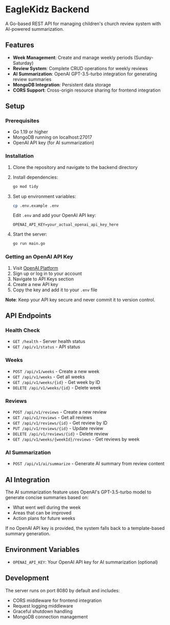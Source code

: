 # EagleKidz Backend

A Go-based REST API for managing children's church review system with AI-powered summarization.

## Features

- **Week Management**: Create and manage weekly periods (Sunday-Saturday)
- **Review System**: Complete CRUD operations for weekly reviews
- **AI Summarization**: OpenAI GPT-3.5-turbo integration for generating review summaries
- **MongoDB Integration**: Persistent data storage
- **CORS Support**: Cross-origin resource sharing for frontend integration

## Setup

### Prerequisites

- Go 1.19 or higher
- MongoDB running on localhost:27017
- OpenAI API key (for AI summarization)

### Installation

1. Clone the repository and navigate to the backend directory
2. Install dependencies:
   ```bash
   go mod tidy
   ```

3. Set up environment variables:
   ```bash
   cp .env.example .env
   ```
   Edit `.env` and add your OpenAI API key:
   ```
   OPENAI_API_KEY=your_actual_openai_api_key_here
   ```

4. Start the server:
   ```bash
   go run main.go
   ```

### Getting an OpenAI API Key

1. Visit [OpenAI Platform](https://platform.openai.com/api-keys)
2. Sign up or log in to your account
3. Navigate to API Keys section
4. Create a new API key
5. Copy the key and add it to your `.env` file

**Note**: Keep your API key secure and never commit it to version control.

## API Endpoints

### Health Check
- `GET /health` - Server health status
- `GET /api/v1/status` - API status

### Weeks
- `POST /api/v1/weeks` - Create a new week
- `GET /api/v1/weeks` - Get all weeks
- `GET /api/v1/weeks/{id}` - Get week by ID
- `DELETE /api/v1/weeks/{id}` - Delete week

### Reviews
- `POST /api/v1/reviews` - Create a new review
- `GET /api/v1/reviews` - Get all reviews
- `GET /api/v1/reviews/{id}` - Get review by ID
- `PUT /api/v1/reviews/{id}` - Update review
- `DELETE /api/v1/reviews/{id}` - Delete review
- `GET /api/v1/weeks/{weekId}/reviews` - Get reviews by week

### AI Summarization
- `POST /api/v1/ai/summarize` - Generate AI summary from review content

## AI Integration

The AI summarization feature uses OpenAI's GPT-3.5-turbo model to generate concise summaries based on:
- What went well during the week
- Areas that can be improved
- Action plans for future weeks

If no OpenAI API key is provided, the system falls back to a template-based summary generation.

## Environment Variables

- `OPENAI_API_KEY`: Your OpenAI API key for AI summarization (optional)

## Development

The server runs on port 8080 by default and includes:
- CORS middleware for frontend integration
- Request logging middleware
- Graceful shutdown handling
- MongoDB connection management